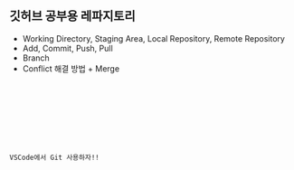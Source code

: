  ## 깃허브 공부용 레파지토리

- Working Directory, Staging Area, Local Repository, Remote Repository
- Add, Commit, Push, Pull
- Branch
- Conflict 해결 방법 + Merge

<code>
<html lang="en">
<head>
    <meta charset="UTF-8">
    <title>이건 새로운 기능!!</title>
</head>
<body>
    <p>VSCode에서 Git 사용하자!!</p>

</body>
</html>
</code>